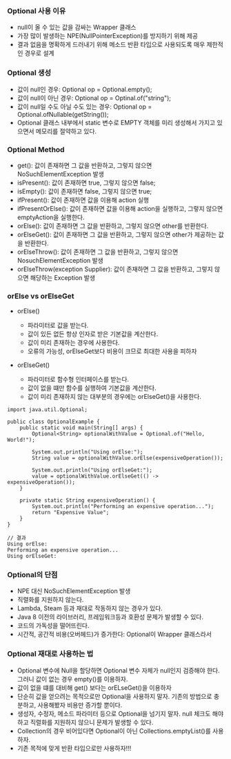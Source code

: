### Optional 사용 이유
- null이 올 수 있는 값을 감싸는 Wrapper 클래스
- 가장 많이 발생하는 NPE(NullPointerException)를 방지하기 위해 제공
- 결과 없음을 명확하게 드러내기 위해 메소드 반환 타입으로 사용되도록 매우 제한적인 경우로 설계

### Optional 생성
- 값이 null인 경우: Optional<String> op = Optional.empty();
- 값이 null이 아닌 경우: Optional<String> op = Optinal.of("string");
- 값이 null일 수도 아닐 수도 있는 경우: Optional<String> op = Optional.ofNullable(getString());
- Optional 클래스 내부에서 static 변수로 EMPTY 객체를 미리 생성해서 가지고 있으면서 메모리를 절약하고 있다.

### Optional Method
- get(): 값이 존재하면 그 값을 반환하고, 그렇지 않으면 NoSuchElementException 발생
- isPresent(): 값이 존재하면 true, 그렇지 않으면 false;
- isEmpty(): 값이 존재하면 false, 그렇지 않으면 true;
- ifPresent(): 값이 존재하면 값을 이용해 action 실행
- ifPresentOrElse(): 값이 존재하면 값을 이용해 action을 실행하고, 그렇지 않으면 emptyAction을 실행한다.
- orElse(): 값이 존재하면 그 값을 반환하고, 그렇지 않으면 other를 반환한다.
- orElseGet(): 값이 존재하면 그 값을 반환하고, 그렇지 않으면 other가 제공하는 값을 반환한다.
- orElseThrow(): 값이 존재하면 그 값을 반환하고, 그렇지 않으면 NosuchElementException 발생
- orElseThrow(exception Supplier): 값이 존재하면 그 값을 반환하고, 그렇지 않으면 해당하는 Exception 발생

### orElse vs orElseGet
- orElse()
  + 파라미터로 값을 받는다.
  + 값이 있든 없든 항상 인자로 받은 기본값을 계산한다.
  + 값이 미리 존재하는 경우에 사용한다.
  + 오류의 가능성, orElseGet보다 비용이 크므로 최대한 사용을 피하자
    
- orElseGet()
  + 파라미터로 함수형 인터페이스를 받는다.
  + 값이 없을 떄만 함수를 실행하여 기본값을 계산한다.
  + 값이 미리 존재하지 않는 대부분의 경우에는 orElseGet()을 사용한다.
 
```
import java.util.Optional;

public class OptionalExample {
    public static void main(String[] args) {
        Optional<String> optionalWithValue = Optional.of("Hello, World!");
        
        System.out.println("Using orElse:");
        String value = optionalWithValue.orElse(expensiveOperation());
        
        System.out.println("Using orElseGet:");
        value = optionalWithValue.orElseGet(() -> expensiveOperation());
    }

    private static String expensiveOperation() {
        System.out.println("Performing an expensive operation...");
        return "Expensive Value";
    }
}
```
```
// 결과
Using orElse:
Performing an expensive operation...
Using orElseGet:
```

### Optional의 단점
- NPE 대신 NoSuchElementException 발생
- 직렬화를 지원하지 않는다.
- Lambda, Steam 등과 재대로 작동하지 않는 경우가 있다.
- Java 8 이전의 라이브러리, 프레임워크등과 호환성 문제가 발생할 수 있다.
- 코드의 가독성을 떨어뜨린다.
- 시간적, 공간적 비용(오버헤드)가 증가한다: Optional이 Wrapper 클래스라서

### Optional 재대로 사용하는 법
- Optional 변수에 Null을 할당하면 Optional 변수 자체가 null인지 검증해야 한다. 그러니 값이 없는 경우 empty()를 이용하자.
- 값이 없을 떄를 대비해 get() 보다는 orELseGet()을 이용하자
- 단순히 값을 얻으려는 목적으로만 Optional을 사용하지 말자. 기존의 방법으로 충분하고, 사용해봤자 비용만 증가할 뿐이다.
- 생성자, 수정자, 메소드 파라미터 등으로 Optional을 넘기지 말자. null 체크도 해야하고 직렬화를 지원하지 않으니 문제가 발생할 수 있다.
- Collection의 경우 비어있다면 Optional이 아닌 Collections.emptyList()를 사용하자.
- 기존 목적에 맞게 반환 타입으로만 사용하자!!!

